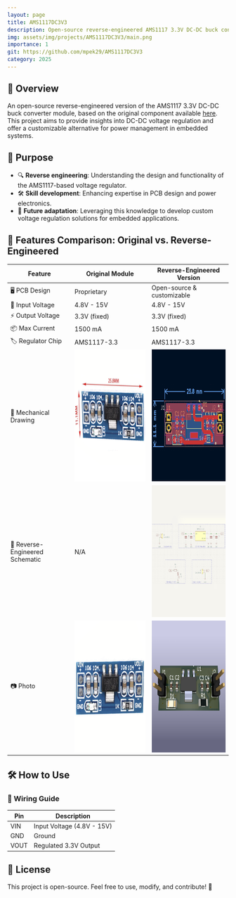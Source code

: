 ```yaml
---
layout: page
title: AMS1117DC3V3
description: Open-source reverse-engineered AMS1117 3.3V DC-DC buck converter for learning and custom hardware projects. 
img: assets/img/projects/AMS1117DC3V3/main.png
importance: 1
git: https://github.com/mpek29/AMS1117DC3V3
category: 2025
---
```


## 🚀 Overview
An open-source reverse-engineered version of the AMS1117 3.3V DC-DC buck converter module, based on the original component available [here](https://fr.aliexpress.com/item/1005006783027108.html).  
This project aims to provide insights into DC-DC voltage regulation and offer a customizable alternative for power management in embedded systems.

## 🎯 Purpose
- 🔍 **Reverse engineering**: Understanding the design and functionality of the AMS1117-based voltage regulator.
- 🛠️ **Skill development**: Enhancing expertise in PCB design and power electronics.
- 🔄 **Future adaptation**: Leveraging this knowledge to develop custom voltage regulation solutions for embedded applications.

## 📝 Features Comparison: Original vs. Reverse-Engineered

| Feature            | Original Module | Reverse-Engineered Version |
|--------------------|----------------|---------------------------|
| 🖥️ PCB Design        | Proprietary     | Open-source & customizable |
| 🔌 Input Voltage    | 4.8V - 15V       | 4.8V - 15V |
| ⚡ Output Voltage   | 3.3V (fixed)     | 3.3V (fixed) |
| 📦 Max Current     | 1500 mA            | 1500 mA |
| 🏷️ Regulator Chip  | AMS1117-3.3      | AMS1117-3.3 |
| 👐 Mechanical Drawing  | <img src="assets/img/projects/AMS1117DC3V3/original_pcb.png" width="300" height="300"> | <img src="assets/img/projects/AMS1117DC3V3/reversed_pcb.png" width="300" height="300"> |
| 📝 Reverse-Engineered Schematic | N/A | <img src="assets/img/projects/AMS1117DC3V3/reversed_sch.png" width="300" height="300"> |
| 📷 Photo             | <img src="assets/img/projects/AMS1117DC3V3/original_3d_high.png" width="300" height="300"> | <img src="assets/img/projects/AMS1117DC3V3/reversed_3d.png" width="300" height="300"> |

## 🛠️ How to Use
### 📌 Wiring Guide
| Pin  | Description |
|------|-------------|
| VIN  | Input Voltage (4.8V - 15V) |
| GND  | Ground |
| VOUT | Regulated 3.3V Output |

## 🌟 License
This project is open-source. Feel free to use, modify, and contribute! 🚀
